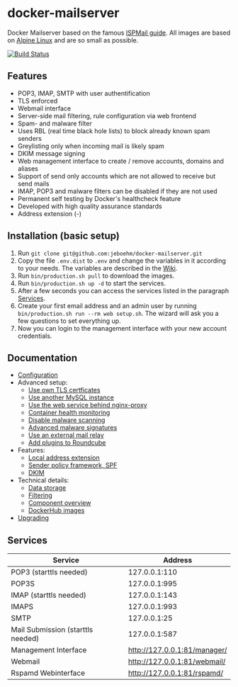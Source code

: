 docker-mailserver
=================

Docker Mailserver based on the famous [ISPMail guide](https://workaround.org/ispmail/).
All images are based on [Alpine Linux](https://alpinelinux.org) and are so small as possible.

[![Build Status](https://travis-ci.org/jeboehm/docker-mailserver.svg?branch=master)](https://travis-ci.org/jeboehm/docker-mailserver)

Features
--------

- POP3, IMAP, SMTP with user authentification
- TLS enforced
- Webmail interface
- Server-side mail filtering, rule configuration via web frontend
- Spam- and malware filter
- Uses RBL (real time black hole lists) to block already known spam senders
- Greylisting only when incoming mail is likely spam
- DKIM message signing
- Web management interface to create / remove accounts, domains and aliases
- Support of send only accounts which are not allowed to receive but send mails
- IMAP, POP3 and malware filters can be disabled if they are not used
- Permanent self testing by Docker's healthcheck feature
- Developed with high quality assurance standards
- Address extension (-)

Installation (basic setup)
--------------------------

1. Run ```git clone git@github.com:jeboehm/docker-mailserver.git```
2. Copy the file `.env.dist` to `.env` and change the variables in it according to your needs.
   The variables are described in the [Wiki](https://github.com/jeboehm/docker-mailserver/wiki/Configuration-variables).
3. Run ```bin/production.sh pull``` to download the images.
4. Run ```bin/production.sh up -d``` to start the services.
5. After a few seconds you can access the services listed in the paragraph [Services](#Services).
6. Create your first email address and an admin user by running ```bin/production.sh run --rm web setup.sh```.
   The wizard will ask you a few questions to set everything up.
8. Now you can login to the management interface with your new account credentials.

Documentation
-------------

- [Configuration](https://github.com/jeboehm/docker-mailserver/wiki/Configuration-variables)
- Advanced setup:
  - [Use own TLS certficates](https://github.com/jeboehm/docker-mailserver/wiki/Howto:-Use-Your-Own-TLS-Certificates)
  - [Use another MySQL instance](https://github.com/jeboehm/docker-mailserver/wiki/Howto:-Use-Another-MySQL-Instance)
  - [Use the web service behind nginx-proxy](https://github.com/jeboehm/docker-mailserver/wiki/Howto:-Use-The-Web-Service-Behind-nginx-proxy)
  - [Container health monitoring](https://github.com/jeboehm/docker-mailserver/wiki/Howto:-Container-Health-Monitoring)
  - [Disable malware scanning](https://github.com/jeboehm/docker-mailserver/wiki/Howto:-Disable-Malware-Scanning)
  - [Advanced malware signatures](https://github.com/jeboehm/docker-mailserver/wiki/Howto:-Advanced-Malware-Signatures)
  - [Use an external mail relay](https://github.com/jeboehm/docker-mailserver/wiki/Howto:-Use-External-Mail-Relay-For-Sending-Mails)
  - [Add plugins to Roundcube](https://github.com/jeboehm/docker-mailserver/wiki/Howto:-Add-Plugins-To-Roundcube-Webmail)
- Features:
  - [Local address extension](https://github.com/jeboehm/docker-mailserver/wiki/Feature:-Local-Address-Extension)
  - [Sender policy framework, SPF](https://github.com/jeboehm/docker-mailserver/wiki/Feature:-Sender-Policy-Framework-(SPF))
  - [DKIM](https://github.com/jeboehm/docker-mailserver/wiki/Feature:-DKIM)
- Technical details:
  - [Data storage](https://github.com/jeboehm/docker-mailserver/wiki/Info:-Volume-Management-(Where-Is-My-Data%3F))
  - [Filtering](https://github.com/jeboehm/docker-mailserver/wiki/Info:-Mail-Filtering)
  - [Component overview](https://github.com/jeboehm/docker-mailserver/wiki/Info:-Component-Overview)
  - [DockerHub images](https://github.com/jeboehm/docker-mailserver/wiki/Info:-Images-On-DockerHub)
- [Upgrading](https://github.com/jeboehm/docker-mailserver/wiki/Upgrading)

Services
--------

| Service                           | Address                      |
| --------------------------------- | ---------------------------- |
| POP3 (starttls needed)            | 127.0.0.1:110                |
| POP3S                             | 127.0.0.1:995                |
| IMAP (starttls needed)            | 127.0.0.1:143                |
| IMAPS                             | 127.0.0.1:993                |
| SMTP                              | 127.0.0.1:25                 |
| Mail Submission (starttls needed) | 127.0.0.1:587                |
| Management Interface              | http://127.0.0.1:81/manager/ |
| Webmail                           | http://127.0.0.1:81/webmail/ |
| Rspamd Webinterface               | http://127.0.0.1:81/rspamd/  |
